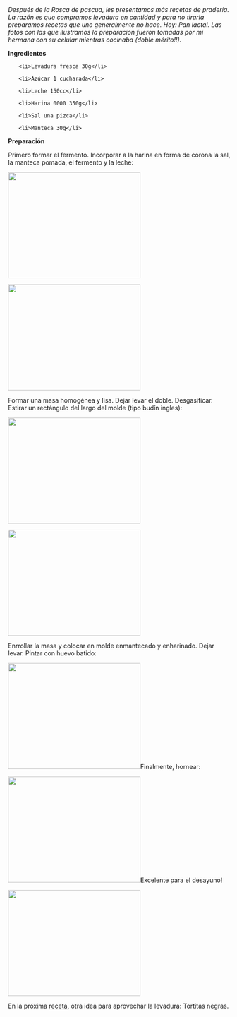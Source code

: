 <html><body><em>Después de la Rosca de pascua, les presentamos más recetas de pradería. La razón es que compramos levadura en cantidad y para no tirarla preparamos recetas que uno generalmente no hace. Hoy: Pan lactal. Las fotos con las que ilustramos la preparación fueron tomadas por mi hermana con su celular mientras cocinaba (doble mérito!!).</em>



<!--more-->



<strong>Ingredientes</strong>

<ul>

	<li>Levadura fresca 30g</li>

	<li>Azúcar 1 cucharada</li>

	<li>Leche 150cc</li>

	<li>Harina 0000 350g</li>

	<li>Sal una pizca</li>

	<li>Manteca 30g</li>

</ul>

<strong>Preparación</strong>

Primero formar el fermento.  Incorporar a la harina en forma de corona la sal, la manteca pomada, el fermento y la leche:

<a href="/wp-content/uploads/2009/04/16-04-09_162900.jpg"><img class="aligncenter size-medium wp-image-1459" title="16-04-09_162900" src="/wp-content/uploads/2009/04/16-04-09_162900-300x240.jpg" alt="" width="300" height="240"></a>

<a href="/wp-content/uploads/2009/04/16-04-09_165032.jpg"><img class="aligncenter size-medium wp-image-1460" title="16-04-09_165032" src="/wp-content/uploads/2009/04/16-04-09_165032-300x240.jpg" alt="" width="300" height="240"></a>

Formar una masa homogénea y lisa. Dejar levar el doble. Desgasificar. Estirar un rectángulo del largo del molde (tipo budín ingles):

<a href="/wp-content/uploads/2009/04/16-04-09_163402.jpg"><img class="aligncenter size-medium wp-image-1461" title="16-04-09_163402" src="/wp-content/uploads/2009/04/16-04-09_163402-300x240.jpg" alt="" width="300" height="240"></a>

<a href="/wp-content/uploads/2009/04/16-04-09_172646.jpg"><img class="aligncenter size-medium wp-image-1462" title="16-04-09_172646" src="/wp-content/uploads/2009/04/16-04-09_172646-300x240.jpg" alt="" width="300" height="240"></a>

Enrrollar la masa y colocar en molde enmantecado y enharinado. Dejar levar. Pintar con huevo batido:

<a href="/wp-content/uploads/2009/04/16-04-09_174643.jpg"><img class="aligncenter size-medium wp-image-1463" title="16-04-09_174643" src="/wp-content/uploads/2009/04/16-04-09_174643-300x240.jpg" alt="" width="300" height="240"></a>Finalmente, hornear:

<a href="/wp-content/uploads/2009/04/16-04-09_182520.jpg"><img class="aligncenter size-medium wp-image-1464" title="16-04-09_182520" src="/wp-content/uploads/2009/04/16-04-09_182520-300x240.jpg" alt="" width="300" height="240"></a>Excelente para el desayuno!

<a href="/wp-content/uploads/2009/04/16-04-09_210648.jpg"><img class="aligncenter size-medium wp-image-1465" title="16-04-09_210648" src="/wp-content/uploads/2009/04/16-04-09_210648-300x240.jpg" alt="" width="300" height="240"></a>

En la próxima <a href="http://www.juanjoconti.com.ar/categoria/recetas/" target="_self">receta</a>, otra idea para aprovechar la levadura: Tortitas negras.</body></html>